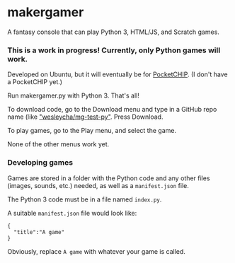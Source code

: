 # makergamer
A fantasy console that can play Python 3, HTML/JS, and Scratch games.
### This is a work in progress! Currently, only Python games will work.
Developed on Ubuntu, but it will eventually be for [PocketCHIP](https://nextthing.co/pages/pocketchip). (I don't have a PocketCHIP yet.)  

Run makergamer.py with Python 3. That's all!  

To download code, go to the Download menu and type in a GitHub repo name (like ["wesleycha/mg-test-py"](https://github.com/wesleycha/mg-test-py). Press Download.  

To play games, go to the Play menu, and select the game.  

None of the other menus work yet.  

### Developing games
Games are stored in a folder with the Python code and any other files (images, sounds, etc.) needed, as well as a `manifest.json` file.  

The Python 3 code must be in a file named `index.py`.  

A suitable `manifest.json` file would look like:  
~~~~
{  
  "title":"A game"  
}  
~~~~
Obviously, replace `A game` with whatever your game is called.
